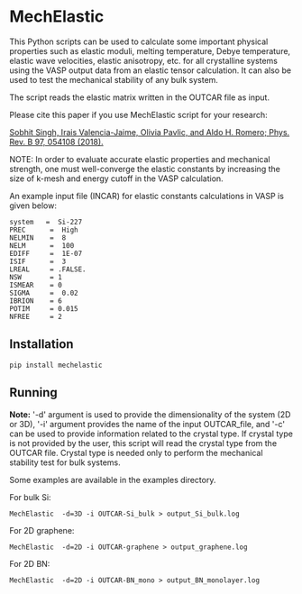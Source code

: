 # MechElastic
This Python scripts can be used to calculate some important physical properties such as elastic moduli, melting temperature, Debye temperature, elastic wave velocities, elastic anisotropy, etc. for all crystalline systems using the VASP output data from an elastic tensor calculation. It can also be used to test the mechanical stability of any bulk system. 

The script reads the elastic matrix written in the OUTCAR file as input. 

Please cite this paper if you use MechElastic script for your research: 

[Sobhit Singh, Irais Valencia-Jaime, Olivia Pavlic, and Aldo H. Romero; Phys. Rev. B 97, 054108 (2018).](https://journals.aps.org/prb/abstract/10.1103/PhysRevB.97.054108)


NOTE: In order to evaluate accurate elastic properties and mechanical strength, one must well-converge the elastic constants by increasing the size of k-mesh and energy cutoff in the VASP calculation. 

An example input file (INCAR) for elastic constants calculations in VASP is given below: 

```
system   =  Si-227
PREC      =  High
NELMIN    =  8
NELM      =  100
EDIFF     =  1E-07
ISIF      =  3
LREAL     = .FALSE.
NSW       = 1
ISMEAR    = 0     
SIGMA     =  0.02
IBRION    = 6
POTIM     = 0.015
NFREE     = 2
```



## Installation

```
pip install mechelastic
```



## Running

**Note:** '-d' argument is used to provide the dimensionality of the system (2D or 3D), '-i' argument provides the name of the input OUTCAR_file, and '-c' can be used to provide information related to the crystal type. If crystal type is not provided by the user, this script will read the crystal type from the OUTCAR file. Crystal type is needed only to perform the mechanical stability test for bulk systems.  

Some examples are available in the examples directory.

For bulk Si:
```
MechElastic  -d=3D -i OUTCAR-Si_bulk > output_Si_bulk.log
```

For 2D graphene:

```
MechElastic  -d=2D -i OUTCAR-graphene > output_graphene.log
```

For 2D BN:

```
MechElastic  -d=2D -i OUTCAR-BN_mono > output_BN_monolayer.log
```





